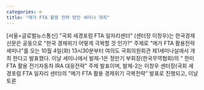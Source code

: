 ```yaml
---
categories: e
title: "메가 FTA 활용 전략 방안 세미나 개최"
---
```

[서울=글로벌뉴스통신] "국회 세경포럼 FTA 일자리센터" (센터장 이창우)는 한국경제신문은 공동으로 "한국 경제위기 어떻게 극복할 것 인가?" 주제로 "메가 FTA 활용전략 세미나"를 오는 10월 4일(화) 13시30분부터 여의도 국회의원회관 제1세미나실에서 개최 한다고 발표했다. 이날 세미나에서 발제-1은 정만기 부회장(한국무역협회)의 " 한미 FTA 활용 전기자동차 IRA 대응전략" 주제 발표이며, 발제-2는 이창우 센터장(국회 세경포럼 FTA 일자리 센터)의 "메가 FTA 활용 경제위기 극복전략" 발표로 진행되고, 이날 토론